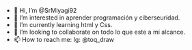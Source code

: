 - 👋 Hi, I’m @SrMiyagi92
- 👀 I’m interested in  aprender programación y ciberseuridad.
- 🌱 I’m currently learning  html y Css.
- 💞️ I’m looking to collaborate on  todo lo que este a mi alcance.
- 📫 How to reach me: Ig: @toq_draw

<!---
SrMiyagi92/SrMiyagi92 is a ✨ special ✨ repository because its `README.md` (this file) appears on your GitHub profile.
You can click the Preview link to take a look at your changes.
--->
